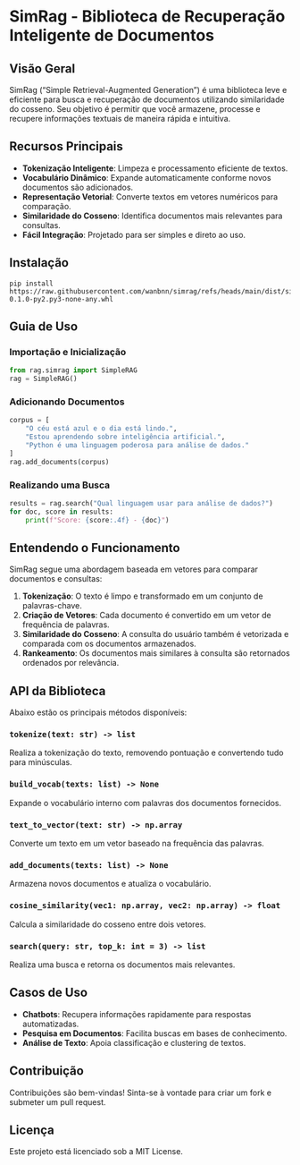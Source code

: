 # SimRag - Biblioteca de Recuperação Inteligente de Documentos

## Visão Geral
SimRag (“Simple Retrieval-Augmented Generation”) é uma biblioteca leve e eficiente para busca e recuperação de documentos utilizando similaridade do cosseno. Seu objetivo é permitir que você armazene, processe e recupere informações textuais de maneira rápida e intuitiva.

## Recursos Principais
- **Tokenização Inteligente**: Limpeza e processamento eficiente de textos.
- **Vocabulário Dinâmico**: Expande automaticamente conforme novos documentos são adicionados.
- **Representação Vetorial**: Converte textos em vetores numéricos para comparação.
- **Similaridade do Cosseno**: Identifica documentos mais relevantes para consultas.
- **Fácil Integração**: Projetado para ser simples e direto ao uso.

## Instalação
```plaintext
pip install https://raw.githubusercontent.com/wanbnn/simrag/refs/heads/main/dist/simrag-0.1.0-py2.py3-none-any.whl
```

## Guia de Uso
### Importação e Inicialização
```python
from rag.simrag import SimpleRAG
rag = SimpleRAG()
```

### Adicionando Documentos
```python
corpus = [
    "O céu está azul e o dia está lindo.",
    "Estou aprendendo sobre inteligência artificial.",
    "Python é uma linguagem poderosa para análise de dados."
]
rag.add_documents(corpus)
```

### Realizando uma Busca
```python
results = rag.search("Qual linguagem usar para análise de dados?")
for doc, score in results:
    print(f"Score: {score:.4f} - {doc}")
```

## Entendendo o Funcionamento
SimRag segue uma abordagem baseada em vetores para comparar documentos e consultas:
1. **Tokenização**: O texto é limpo e transformado em um conjunto de palavras-chave.
2. **Criação de Vetores**: Cada documento é convertido em um vetor de frequência de palavras.
3. **Similaridade do Cosseno**: A consulta do usuário também é vetorizada e comparada com os documentos armazenados.
4. **Rankeamento**: Os documentos mais similares à consulta são retornados ordenados por relevância.

## API da Biblioteca
Abaixo estão os principais métodos disponíveis:

### `tokenize(text: str) -> list`
Realiza a tokenização do texto, removendo pontuação e convertendo tudo para minúsculas.

### `build_vocab(texts: list) -> None`
Expande o vocabulário interno com palavras dos documentos fornecidos.

### `text_to_vector(text: str) -> np.array`
Converte um texto em um vetor baseado na frequência das palavras.

### `add_documents(texts: list) -> None`
Armazena novos documentos e atualiza o vocabulário.

### `cosine_similarity(vec1: np.array, vec2: np.array) -> float`
Calcula a similaridade do cosseno entre dois vetores.

### `search(query: str, top_k: int = 3) -> list`
Realiza uma busca e retorna os documentos mais relevantes.

## Casos de Uso
- **Chatbots**: Recupera informações rapidamente para respostas automatizadas.
- **Pesquisa em Documentos**: Facilita buscas em bases de conhecimento.
- **Análise de Texto**: Apoia classificação e clustering de textos.

## Contribuição
Contribuições são bem-vindas! Sinta-se à vontade para criar um fork e submeter um pull request.

## Licença
Este projeto está licenciado sob a MIT License.
